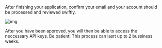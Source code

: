 <!--title={Confirm your email with Twitter}-->

After finishing your application, confirm your email and your account should be processed and reviewed swiftly.

![img](https://lh4.googleusercontent.com/8BKvmctSfLQEKERSZIc9_3jKl7lnpkRJO3736TBuIkfwBzZhkZMmPL8hUnNjrCf27SqX1iZaHOv1RBrNfB2V1990cl9z35ojA-RjoDnN0vgn5XWuDhwMjpbbhHLj5J1qcuq4M2KSC4g)

After you have been approved, you will then be able to access the neccessary API keys. Be patient! This process can lasrt up to 2 bussiness weeks. 

